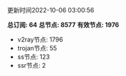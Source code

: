 更新时间2022-10-06 03:00:56

**总订阅: 64**
**总节点: 8577**
**有效节点: 1976**
- v2ray节点: 1796
- trojan节点: 55
- ss节点: 123
- ssr节点: 2

